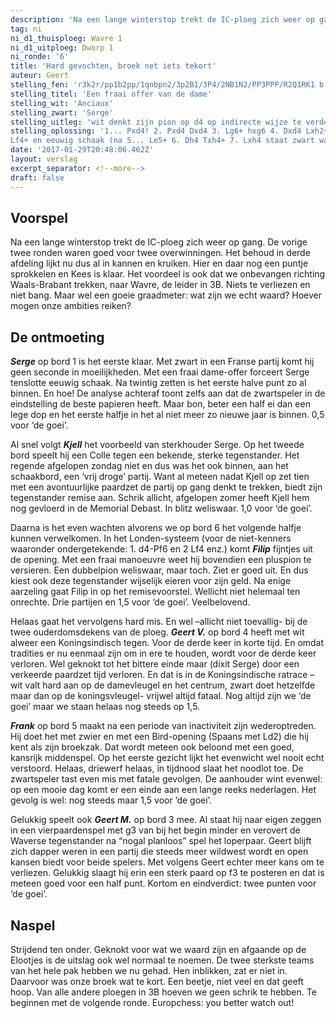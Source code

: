 ```yaml
---
description: 'Na een lange winterstop trekt de IC-ploeg zich weer op gang. De vorige twee ronden waren goed voor twee overwinningen. Het behoud in derde afdeling lijkt nu dus al in kannen en kruiken.'
tag: ni
ni_d1_thuisploeg: Wavre 1
ni_d1_uitploeg: Dworp 1
ni_ronde: '6'
title: 'Hard gevochten, broek net iets tekort'
auteur: Geert
stelling_fen: 'r3k2r/pp1b2pp/1qnbpn2/3p2B1/3P4/2NB1N2/PP3PPP/R2Q1RK1 b - -'
stelling_titel: 'Een fraai offer van de dame'
stelling_wit: 'Anciaux'
stelling_zwart: 'Serge'
stelling_uitleg: 'wit denkt zijn pion op d4 op indirecte wijze te verdedigen met zijn loper op d3. serge heeft het anders gezien. zwart speelt en forceert remise'
stelling_oplossing: '1... Pxd4! 2. Pxd4 Dxd4 3. Lg6+ hxg6 4. Dxd4 Lxh2+ 5. Kh1
Lf4+ en eeuwig schaak (na 5... Le5+ 6. Dh4 Txh4+ 7. Lxh4 staat zwart waarschijnlijk zelfs iets beter)'
date: '2017-01-29T20:48:06.462Z'
layout: verslag
excerpt_separator: <!--more-->
draft: false
---
```

## Voorspel

Na een lange winterstop trekt de IC-ploeg zich weer op gang. De vorige twee ronden waren goed voor twee overwinningen. Het behoud in derde afdeling lijkt nu dus al in kannen en kruiken. Hier en daar nog een puntje sprokkelen en Kees is klaar. Het voordeel is ook dat we onbevangen richting Waals-Brabant trekken, naar Wavre, de leider in 3B. Niets te verliezen en niet bang. Maar wel een goeie graadmeter: wat zijn we echt waard? Hoever mogen onze ambities reiken?<!--more-->

## De ontmoeting

**_Serge_** op bord 1 is het eerste klaar. Met zwart in een Franse partij komt hij geen seconde in moeilijkheden. Met een fraai dame-offer forceert Serge tenslotte eeuwig schaak. Na twintig zetten is het eerste halve punt zo al binnen. En hoe! De analyse achteraf toont zelfs aan dat de zwartspeler in de eindstelling de beste papieren heeft. Maar bon, beter een half ei dan een lege dop en het eerste halfje in het al niet meer zo nieuwe jaar is binnen. 0,5 voor ‘de goei’.

Al snel volgt **_Kjell_** het voorbeeld van sterkhouder Serge. Op het tweede bord speelt hij een Colle tegen een bekende, sterke tegenstander. Het regende afgelopen zondag niet en dus was het ook binnen, aan het schaakbord, een ‘vrij droge’ partij. Want al meteen nadat Kjell op zet tien met een avontuurlijke paardzet de partij op gang denkt te trekken, biedt zijn tegenstander remise aan. Schrik allicht, afgelopen zomer heeft Kjell hem nog gevloerd in de Memorial Debast. In blitz weliswaar. 1,0 voor ‘de goei’.

Daarna is het even wachten alvorens we op bord 6 het volgende halfje kunnen verwelkomen. In het Londen-systeem (voor de niet-kenners waaronder ondergetekende: 1. d4-Pf6 en 2 Lf4 enz.) komt **_Filip_** fijntjes uit de opening. Met een fraai manoeuvre weet hij bovendien een pluspion te versieren. Een dubbelpion weliswaar, maar toch. Ziet er goed uit. En dus kiest ook deze tegenstander wijselijk eieren voor zijn geld. Na enige aarzeling gaat Filip in op het remisevoorstel. Wellicht niet helemaal ten onrechte. Drie partijen en 1,5 voor ‘de goei’. Veelbelovend.

Helaas gaat het vervolgens hard mis. En wel –allicht niet toevallig- bij de twee ouderdomsdekens van de ploeg. **_Geert V._** op bord 4 heeft met wit alweer een Koningsindisch tegen. Voor de derde keer in korte tijd. En omdat tradities er nu eenmaal zijn om in ere te houden, wordt voor de derde keer verloren.  Wel geknokt tot het bittere einde maar (dixit Serge) door een verkeerde paardzet tijd verloren. En dat is in de Koningsindische ratrace –wit valt hard aan op de damevleugel en het centrum, zwart doet hetzelfde maar dan op de koningsvleugel- vrijwel altijd fataal. Nog altijd zijn we ‘de goei’ maar we staan helaas nog steeds op 1,5.

**_Frank_** op bord 5 maakt na een periode van inactiviteit zijn wederoptreden. Hij doet het met zwier en met een Bird-opening (Spaans met Ld2) die hij kent als zijn broekzak. Dat wordt meteen ook beloond met een goed, kansrijk middenspel. Op het eerste gezicht lijkt het evenwicht wel nooit echt verstoord. Helaas, driewerf helaas, in tijdnood slaat het noodlot toe. De zwartspeler tast even mis met fatale gevolgen. De aanhouder wint evenwel: op een mooie dag komt er een einde aan een lange reeks nederlagen. Het gevolg is wel: nog steeds maar 1,5 voor ’de goei’.

Gelukkig speelt ook **_Geert M._** op bord 3 mee. Al staat hij naar eigen zeggen in een vierpaardenspel met g3 van bij het begin minder en verovert de Waverse tegenstander na “nogal planloos” spel het loperpaar. Geert  blijft zich dapper weren in een partij die steeds meer wildwest wordt en open kansen biedt voor beide spelers. Met volgens Geert echter meer kans om te verliezen. Gelukkig slaagt hij erin een sterk paard op f3 te posteren en dat is meteen goed voor een half punt. Kortom en eindverdict: twee punten voor ‘de goei’.

## Naspel

Strijdend ten onder. Geknokt voor wat we waard zijn en afgaande op de Elootjes is de uitslag ook wel normaal te noemen. De twee sterkste teams van het hele pak hebben we nu gehad. Hen inblikken, zat er niet in. Daarvoor was onze broek wat te kort. Een beetje, niet veel en dat geeft hoop. Van alle andere ploegen in 3B hoeven we geen schrik te hebben. Te beginnen met de volgende ronde. Europchess: you better watch out!
